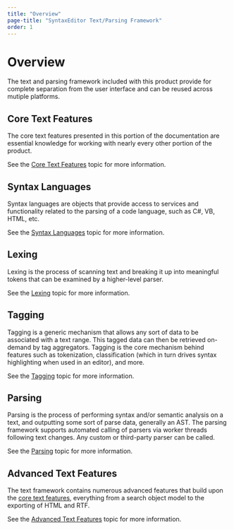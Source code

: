 ```yaml
---
title: "Overview"
page-title: "SyntaxEditor Text/Parsing Framework"
order: 1
---
```

# Overview

The text and parsing framework included with this product provide for complete separation from the user interface and can be reused across mutiple platforms.

## Core Text Features

The core text features presented in this portion of the documentation are essential knowledge for working with nearly every other portion of the product.

See the [Core Text Features](core-text/index.md) topic for more information.

## Syntax Languages

Syntax languages are objects that provide access to services and functionality related to the parsing of a code language, such as C#, VB, HTML, etc.

See the [Syntax Languages](syntax-languages.md) topic for more information.

## Lexing

Lexing is the process of scanning text and breaking it up into meaningful tokens that can be examined by a higher-level parser.

See the [Lexing](lexing/index.md) topic for more information.

## Tagging

Tagging is a generic mechanism that allows any sort of data to be associated with a text range.  This tagged data can then be retrieved on-demand by tag aggregators.  Tagging is the core mechanism behind features such as tokenization, classification (which in turn drives syntax highlighting when used in an editor), and more.

See the [Tagging](tagging/index.md) topic for more information.

## Parsing

Parsing is the process of performing syntax and/or semantic analysis on a text, and outputting some sort of parse data, generally an AST.  The parsing framework supports automated calling of parsers via worker threads following text changes.  Any custom or third-party parser  can be called.

See the [Parsing](parsing/index.md) topic for more information.

## Advanced Text Features

The text framework contains numerous advanced features that build upon the [core text features](core-text/index.md), everything from a search object model to the exporting of HTML and RTF.

See the [Advanced Text Features](advanced-text/index.md) topic for more information.
